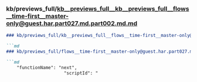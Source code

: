 ### kb/previews_full/kb__previews_full__kb__previews_full__flows__time-first__master-only@guest.har.part027.md.part002.md.md

```md
### kb/previews_full/kb__previews_full__flows__time-first__master-only@guest.har.part027.md.part002.md

```md
### kb/previews_full/flows__time-first__master-only@guest.har.part027.md (part 002)

```md
    "functionName": "next",
                      "scriptId": "
```

```

```

```
